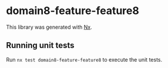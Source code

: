 # domain8-feature-feature8

This library was generated with [Nx](https://nx.dev).

## Running unit tests

Run `nx test domain8-feature-feature8` to execute the unit tests.
